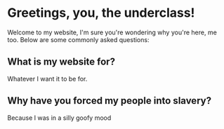 # Greetings, you, the underclass! 
Welcome to my website, I'm sure you're wondering why you're here, me too.
Below are some commonly asked questions:
## What is my website for?
Whatever I want it to be for.
## Why have you forced my people into slavery?
Because I was in a silly goofy mood

